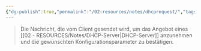```yaml
---
{"dg-publish":true,"permalink":"/02-resources/notes/dhcprequest/","tags":["netzwerk/protocol"]}
---
```


>Die Nachricht, die vom Client gesendet wird, um das Angebot eines [[02 - RESOURCES/Notes/DHCP-Server\|DHCP-Server]] anzunehmen und die gewünschten Konfigurationsparameter zu bestätigen.